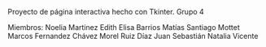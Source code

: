 Proyecto de página interactiva hecho con Tkinter. Grupo 4

Miembros:
Noelia Martinez
Edith Elisa Barrios
Matías Santiago Mottet
Marcos Fernandez Chávez
Morel Ruiz Díaz Juan Sebastián
Natalia Vicente
